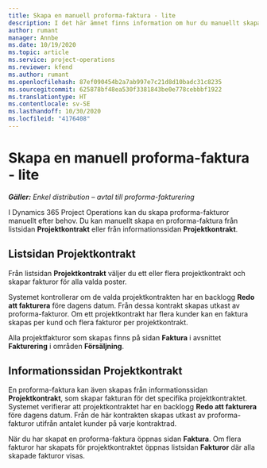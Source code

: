 ```yaml
---
title: Skapa en manuell proforma-faktura - lite
description: I det här ämnet finns information om hur du manuellt skapar en proforma-faktura i Project Operations.
author: rumant
manager: Annbe
ms.date: 10/19/2020
ms.topic: article
ms.service: project-operations
ms.reviewer: kfend
ms.author: rumant
ms.openlocfilehash: 87ef090454b2a7ab997e7c21d8d10badc31c8235
ms.sourcegitcommit: 625878bf48ea530f3381843be0e778cebbbf1922
ms.translationtype: HT
ms.contentlocale: sv-SE
ms.lasthandoff: 10/30/2020
ms.locfileid: "4176408"
---
```

# <a name="create-a-manual-proforma-invoice---lite"></a>Skapa en manuell proforma-faktura - lite

_**Gäller:** Enkel distribution – avtal till proforma-fakturering_

I Dynamics 365 Project Operations kan du skapa proforma-fakturor manuellt efter behov. Du kan manuellt skapa en proforma-faktura från listsidan **Projektkontrakt** eller från informationssidan **Projektkontrakt**.

##  <a name="project-contracts-list-page"></a>Listsidan Projektkontrakt

Från listsidan **Projektkontrakt** väljer du ett eller flera projektkontrakt och skapar fakturor för alla valda poster.

Systemet kontrollerar om de valda projektkontrakten har en backlogg **Redo att fakturera** före dagens datum. Från dessa kontrakt skapas utkast av proforma-fakturor. Om ett projektkontrakt har flera kunder kan en faktura skapas per kund och flera fakturor per projektkontrakt.

Alla projektfakturor som skapas finns på sidan **Faktura** i avsnittet **Fakturering** i områden **Försäljning**.

## <a name="project-contract-details-page"></a>Informationssidan Projektkontrakt

En proforma-faktura kan även skapas från informationssidan **Projektkontrakt**, som skapar fakturan för det specifika projektkontraktet. Systemet verifierar att projektkontraktet har en backlogg **Redo att fakturera** före dagens datum. Från de här kontrakten skapas utkast av proforma-fakturor utifrån antalet kunder på varje kontraktrad.

När du har skapat en proforma-faktura öppnas sidan **Faktura**. Om flera fakturor har skapats för projektkontraktet öppnas listsidan **Fakturor** där alla skapade fakturor visas.
